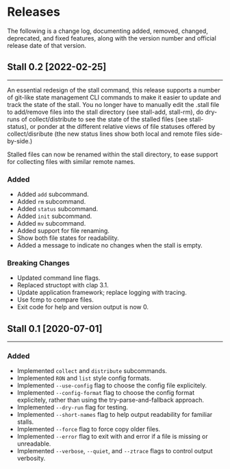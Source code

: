 
# Releases

The following is a change log, documenting added, removed, changed, deprecated, and fixed features, along with the version number and official release date of that version.

## Stall 0.2  [2022-02-25]
----------------------------------------------------

An essential redesign of the stall command, this release supports a number of git-like state management CLI commands to make it easier to update and track the state of the stall. You no longer have to manually edit the .stall file to add/remove files into the stall directory (see stall-add, stall-rm), do dry-runs of collect/distribute to see the state of the stalled files (see stall-status), or ponder at the different relative views of file statuses offered by collect/disribute (the new status lines show both local and remote files side-by-side.)

Stalled files can now be renamed within the stall directory, to ease support for collecting files with similar remote names.

### Added
+ Added `add` subcommand.
+ Added `rm` subcommand.
+ Added `status` subcommand.
+ Added `init` subcommand.
+ Added `mv` subcommand.
+ Added support for file renaming.
+ Show both file states for readability.
+ Added a message to indicate no changes when the stall is empty.

### Breaking Changes
+ Updated command line flags.
+ Replaced structopt with clap 3.1.
+ Update application framework; replace logging with tracing.
+ Use fcmp to compare files.
+ Exit code for help and version output is now 0.


## Stall 0.1  [2020-07-01]
----------------------------------------------------

### Added
+ Implemented `collect` and `distribute` subcommands.
+ Implemented `RON` and `list` style config formats.
+ Implemented `--use-config` flag to choose the config file explicitely.
+ Implemented `--config-format` flag to choose the config format explicitely, rather than using the try-parse-and-fallback approach.
+ Implemented `--dry-run` flag for testing.
+ Implemented `--short-names` flag to help output readability for familiar stalls.
+ Implemented `--force` flag to force copy older files.
+ Implemented `--error` flag to exit with and error if a file is missing or unreadable.
+ Implemented `--verbose`, `--quiet`, and `--ztrace` flags to control output verbosity.
